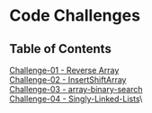 # Code Challenges

## Table of Contents

[Challenge-01 - Reverse Array](code-challenges/401/challenge-01)\
[Challenge-02 - InsertShiftArray](code-challenges/401/challenge-02)\
[Challenge-03 - array-binary-search](code-challenges/401/challenge-03)\
[Challenge-04 - Singly-Linked-Lists](code-challenges/401/challenge-04)\
